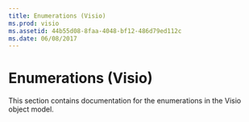 ```yaml
---
title: Enumerations (Visio)
ms.prod: visio
ms.assetid: 44b55d08-8faa-4048-bf12-486d79ed112c
ms.date: 06/08/2017
---
```



# Enumerations (Visio)
This section contains documentation for the enumerations in the Visio object model.


